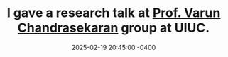 ---
title: I gave a research talk at <a href='https://chandrasekaran-group.github.io/'>Prof. Varun Chandrasekaran</a> group at UIUC.
date: 2025-02-19 20:45:00 -0400
---